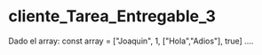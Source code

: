 # cliente_Tarea_Entregable_3
Dado el array: const array = ["Joaquin", 1, ["Hola","Adios"], true] ....
